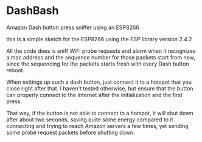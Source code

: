 # DashBash
Amazon Dash button press sniffer using an ESP8266

this is a simple sketch for the ESP8266 using the ESP library version 2.4.2

All the code does is sniff WiFi probe requests and alarm when it recognizes 
a mac address and the sequence number for those packets start from new,
since the sequencing for the packets starts fresh with every Dash button reboot.


When settings up such a dash button, just connect it to a hotspot that you close right after that.
I haven't tested otherwise, but ensure that the button can properly connect to the Internet after the initialization and the first press.

That way, if the button is not able to connect to a hotspot, it will shut down after about two seconds,
saving quite some energy compared to it connecting and trying to reach Amazon servers a few times,
yet sending some probe request packets before shutting down.